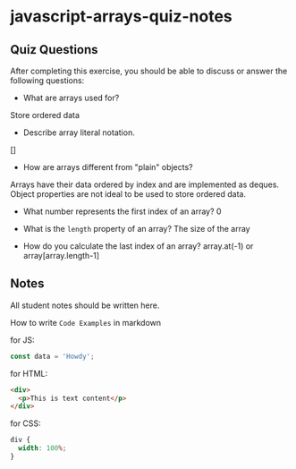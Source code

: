 # javascript-arrays-quiz-notes

## Quiz Questions

After completing this exercise, you should be able to discuss or answer the following questions:

- What are arrays used for?

Store ordered data

- Describe array literal notation.

[]

- How are arrays different from "plain" objects?

Arrays have their data ordered by index and are implemented as deques. Object properties are not ideal to be used to store ordered data.

- What number represents the first index of an array?
  0

- What is the `length` property of an array?
  The size of the array

- How do you calculate the last index of an array?
  array.at(-1) or array[array.length-1]

## Notes

All student notes should be written here.

How to write `Code Examples` in markdown

for JS:

```javascript
const data = 'Howdy';
```

for HTML:

```html
<div>
  <p>This is text content</p>
</div>
```

for CSS:

```css
div {
  width: 100%;
}
```
